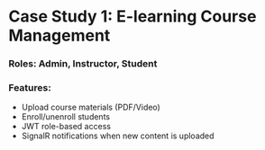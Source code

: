 # Case Study 1: E-learning Course Management
### Roles: Admin, Instructor, Student

### Features:
- Upload course materials (PDF/Video)
- Enroll/unenroll students
- JWT role-based access
- SignalR notifications when new content is uploaded